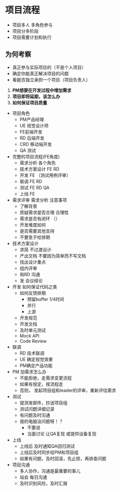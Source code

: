 # 项目流程

- 项目多人 多角色参与
- 项目分多阶段
- 项目需要计划和执行

## 为何考察
- 真正参与实际项目的（不是个人项目）
- 确定你能真正解决项目的问题
- 看能否独立承担一个项目（项目负责人）

1. **PM想要在开发过程中增加需求**
2. **项目即将延期，该怎么办**
3. **如何保证项目质量**

- 项目角色
	- PM产品经理
	- UE 视觉设计师
	- FE前端开发
	- RD 后端开发
	- CRD 移动端开发
	- QA 测试
- 完整的项目流程(FE角度)
	- 需求分析 各个角色
	- 技术方案设计 FE RD
	- 开发 FE （测试用例评审）
	- 联调 FE RD 
	- 测试 FE RD QA
	- 上线 FE
- 需求评审 需求分析 注意事项
	- 了解背景
	- 质疑需求是否合理 合理性
	- 需求是否有闭环 （）
	- 开发难度如何
	- 是否需要其他支持
	- 不要急于给排期
- 技术方案设计
	- 求简 不过渡设计
	- 产出文档 不要因为简单而不写文档
	- 找出设计重点
	- 组内评审
	- 和RD 沟通
	- 发 会议结论
- 开发  如何保证代码之类
	- 如何反馈排期 
		- 预留buffer 1/4时间
		- 并行
		- 上游
	- 开发规范
	- 开发文档
	- 及时单元测试
	- Mock API
	- Code Review
- 联调
	- RD 技术联调
	- UE 确定视觉效果
	- PM确定产品功能
- PM 加需求怎么办
	- 不能拒绝，走需求变更流程
	- 如果有规定，按流程走
	- 否则， 发起项目组和leader的评审，重新评估需求
- 测试
	- 提测发邮件，抄送项目组
	- 测试问题详细记录
	- 有问题及时沟通
	- 我的电脑没问题呀！？
		- 不要说 
		- 当面讨论 让QA复现 或提供设备复现
- 上线
	- 上线后 及时通知QA回归测试
	- 上线后及时同步给PM和项目组
	- 如果有问题，及时回滚，先止损，再排查问题
- 项目沟通
	- 多人协作，沟通是最重要的事儿
	- 站会 每日沟通
	- 及时识别风险，及时汇报